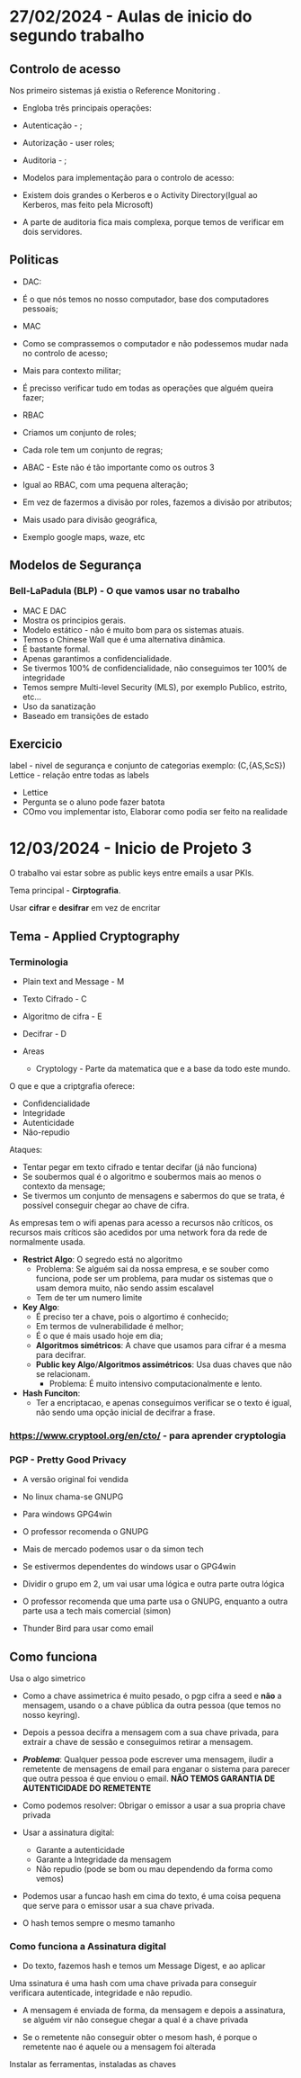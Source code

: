 # 27/02/2024 - Aulas de inicio do segundo trabalho

## Controlo de acesso
Nos primeiro sistemas já existia o Reference Monitoring .

* Engloba três principais operações:
 * Autenticação - ;
 * Autorização - user roles;
 * Auditoria - ;

* Modelos para implementação para o controlo de acesso:
 * Existem dois grandes o Kerberos e o Activity Directory(Igual ao Kerberos, mas feito pela Microsoft)
 * A parte de auditoria fica mais complexa, porque temos de verificar em dois servidores.

## Politicas

* DAC:
 * É o que nós temos no nosso computador, base dos computadores pessoais;

* MAC
 * Como se comprassemos o computador e não podessemos mudar nada no controlo de acesso;
 * Mais para contexto militar;
 * É precisso verificar tudo em todas as operações que alguém queira fazer;

* RBAC
 * Criamos um conjunto de roles;
 * Cada role tem um conjunto de regras;

* ABAC - Este não é tão importante como os outros 3
 * Igual ao RBAC, com uma pequena alteração;
 * Em vez de fazermos a divisão por roles, fazemos a divisão por atributos;
 * Mais usado para divisão geográfica,
 * Exemplo google maps, waze, etc

##  Modelos de Segurança



### Bell-LaPadula (BLP) - O que vamos usar no trabalho
* MAC E DAC
* Mostra os principios gerais.
* Modelo estático - não é muito bom para os sistemas atuais.
* Temos o Chinese Wall que é uma alternativa dinâmica.
* É bastante formal.
* Apenas garantimos a confidencialidade.
* Se tivermos 100% de confidencialidade, não conseguimos ter 100% de integridade
* Temos sempre Multi-level Security (MLS), por exemplo Publico, estrito, etc...
* Uso da sanatização
* Baseado em transições de estado

## Exercicio
label - nivel de segurança e conjunto de categorias exemplo: (C,{AS,ScS})
Lettice - relação entre todas as labels
* Lettice
* Pergunta se o aluno pode fazer batota
* COmo vou implementar isto, Elaborar como podia ser feito na realidade


# 12/03/2024 - Inicio de Projeto 3

O trabalho vai estar sobre as public keys entre emails a usar PKIs.

Tema principal - **Cirptografia**.

Usar **cifrar** e **desifrar** em vez de encritar

## Tema - Applied Cryptography

### Terminologia
* Plain text and Message - M
* Texto Cifrado - C
* Algoritmo de cifra - E
* Decifrar - D

* Areas
    * Cryptology - Parte da matematica que e a base da todo este mundo.

O que e que a criptgrafia oferece:
* Confidencialidade
* Integridade
* Autenticidade
* Não-repudio

Ataques:
* Tentar pegar em texto cifrado e tentar decifar (já não funciona)
* Se soubermos qual é o algoritmo e soubermos mais ao menos o contexto da mensage;
* Se tivermos um conjunto de mensagens e sabermos do que se trata, é possível conseguir chegar ao chave de cifra.

As empresas tem o wifi apenas para acesso a recursos não críticos, os recursos mais críticos são acedidos por uma network fora da rede de normalmente usada.

* **Restrict Algo**: O segredo está no algoritmo
    * Problema: Se alguém sai da nossa empresa, e se souber como funciona, pode ser um problema, para mudar os sistemas que o usam demora muito, não sendo assim escalavel
    * Tem de ter um numero limite 
* **Key Algo**: 
    * É preciso ter a chave, pois o algortimo é conhecido;
    * Em termos de vulnerabilidade é melhor;
    * É o que é mais usado hoje em dia;
    * **Algoritmos simétricos**: A chave que usamos para cifrar é a mesma para decifrar.
    * **Public key Algo**/**Algoritmos assimétricos**: Usa duas chaves que não se relacionam. 
        * Problema: É muito intensivo computacionalmente e lento.
* **Hash Funciton**:
    * Ter a encriptacao, e apenas conseguimos verificar se o texto é igual, não sendo uma opção inicial de decifrar a frase.

### https://www.cryptool.org/en/cto/ - para aprender cryptologia

### PGP - Pretty Good Privacy
* A versão original foi vendida
* No linux chama-se GNUPG
* Para windows GPG4win

* O professor recomenda o GNUPG
* Mais de mercado podemos usar o da simon tech
* Se estivermos dependentes do windows usar o GPG4win

* Dividir o grupo em 2, um vai usar uma lógica e outra parte outra lógica

* O professor recomenda que uma parte usa o GNUPG, enquanto a outra parte usa a tech mais comercial (simon)

* Thunder Bird para usar como email

## Como funciona
Usa o algo simetrico

* Como a chave assimetrica é muito pesado, o pgp cifra a seed e **não** a mensagem, usando o a chave pública da outra pessoa (que temos no nosso keyring).
* Depois a pessoa decifra a mensagem com a sua chave privada, para extrair a chave de sessão e conseguimos retirar a mensagem.

* ***Problema***: Qualquer pessoa pode escrever uma mensagem, iludir a remetente de mensagens de email para enganar o sistema para parecer que outra pessoa é que enviou o email. **NÃO TEMOS GARANTIA DE AUTENTICIDADE DO REMETENTE**
* Como podemos resolver: Obrigar o emissor a usar a sua propria chave privada

* Usar a assinatura digital: 
    * Garante a autenticidade
    * Garante a Integridade da mensagem
    * Não repudio (pode se bom ou mau dependendo da forma como vemos)

* Podemos usar a funcao hash em cima do texto, é uma coisa pequena que serve para o emissor usar a sua chave privada.
* O hash temos sempre o mesmo tamanho

### Como funciona a Assinatura digital
* Do texto, fazemos hash e temos um Message Digest, e ao aplicar 

Uma ssinatura é uma hash com uma chave privada para conseguir verificara autenticade, integridade e não repudio.

* A mensagem é enviada de forma, da mensagem e depois a assinatura, se alguém vir não consegue chegar a qual é a chave privada

* Se o remetente não conseguir obter o mesom hash, é porque o remetente nao é aquele ou a mensagem foi alterada

Instalar as ferramentas, instaladas as chaves 